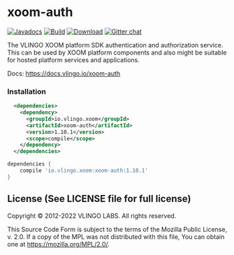 # xoom-auth

[![Javadocs](http://javadoc.io/badge/io.vlingo.xoom/xoom-auth.svg?color=brightgreen)](http://javadoc.io/doc/io.vlingo.xoom/xoom-auth) [![Build](https://github.com/vlingo/xoom-auth/workflows/Build/badge.svg)](https://github.com/vlingo/xoom-auth/actions?query=workflow%3ABuild) [![Download](https://img.shields.io/maven-central/v/io.vlingo.xoom/xoom-auth?label=maven)](https://search.maven.org/artifact/io.vlingo.xoom/xoom-auth) [![Gitter chat](https://badges.gitter.im/gitterHQ/gitter.png)](https://gitter.im/vlingo-platform-java/community)

The VLINGO XOOM platform SDK authentication and authorization service. This can be used by XOOM platform components and also might be suitable for hosted platform services and applications.

Docs: https://docs.vlingo.io/xoom-auth

### Installation

```xml
  <dependencies>
    <dependency>
      <groupId>io.vlingo.xoom</groupId>
      <artifactId>xoom-auth</artifactId>
      <version>1.10.1</version>
      <scope>compile</scope>
    </dependency>
  </dependencies>
```

```gradle
dependencies {
    compile 'io.vlingo.xoom:xoom-auth:1.10.1'
}
```

License (See LICENSE file for full license)
-------------------------------------------
Copyright © 2012-2022 VLINGO LABS. All rights reserved.

This Source Code Form is subject to the terms of the
Mozilla Public License, v. 2.0. If a copy of the MPL
was not distributed with this file, You can obtain
one at https://mozilla.org/MPL/2.0/.
